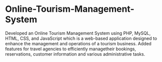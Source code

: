 # Online-Tourism-Management-System
Developed an Online Tourism Management System using PHP, MySQL, HTML, CSS, and JavaScript which is a web-based application designed to enhance the management and operations of a tourism business. Added features for travel agencies to efficiently managetheir bookings, reservations, customer information and various administrative tasks.
